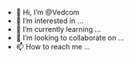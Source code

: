 - 👋 Hi, I’m @Vedcom
- 👀 I’m interested in ...
- 🌱 I’m currently learning ...
- 💞️ I’m looking to collaborate on ...
- 📫 How to reach me ...

<!---
Vedcom/Vedcom is a ✨ special ✨ repository because its `README.md` (this file) appears on your GitHub profile.
You can click the Preview link to take a look at your changes.
--->
